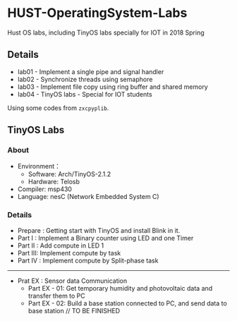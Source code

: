 # HUST-OperatingSystem-Labs
Hust OS labs, including TinyOS labs specially for IOT in 2018 Spring

## Details

* lab01 - Implement a single pipe and signal handler
* lab02 - Synchronize threads using semaphore
* lab03 - Implement file copy using ring buffer and shared memory
* lab04 - TinyOS labs - Special for IOT students

Using some codes from `zxcpyplib`.

## TinyOS Labs

### About

* Environment：
  * Software: Arch/TinyOS-2.1.2
  * Hardware: Telosb
* Compiler: msp430
* Language: nesC (Network Embedded System C)

### Details

* Prepare : Getting start with TinyOS and install Blink in it.
* Part  I : Implement a Binary counter using LED and one Timer
* Part II : Add compute in LED 1
* Part III: Implement compute by task
* Part IV : Implement compute by Split-phase task

---

* Prat EX : Sensor data Communication
  * Part EX - 01: Get temporary humidity and photovoltaic data and transfer them to PC
  * Part EX - 02: Build a base station connected to PC, and send data to base station // TO BE FINISHED
